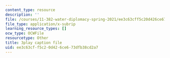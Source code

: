 ```yaml
---
content_type: resource
description: ''
file: /courses/11-382-water-diplomacy-spring-2021/ee3c63cff5c20d426ce673dfb38cd2a7_oqOtuChgsz4.srt
file_type: application/x-subrip
learning_resource_types: []
ocw_type: OCWFile
resourcetype: Other
title: 3play caption file
uid: ee3c63cf-f5c2-0d42-6ce6-73dfb38cd2a7
---
```

